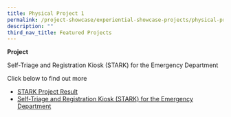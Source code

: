 ```yaml
---
title: Physical Project 1
permalink: /project-showcase/experiential-showcase-projects/physical-projects-1/
description: ""
third_nav_title: Featured Projects
---
```

**Project** 

Self-Triage and Registration Kiosk (STARK) for the Emergency Department


Click below to find out more 
*  [STARK Project Result]()
*  [Self-Triage and Registration Kiosk (STARK) for the Emergency Department](/files/stark%20for%20emergency%20department%20patients%20.pdf)


